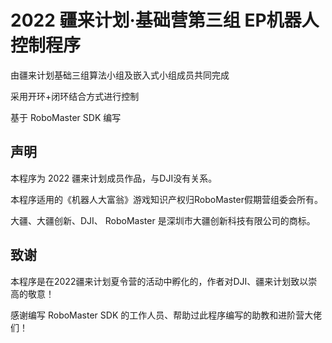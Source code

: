 # 2022 疆来计划·基础营第三组  EP机器人控制程序

由疆来计划基础三组算法小组及嵌入式小组成员共同完成

采用开环+闭环结合方式进行控制

基于 RoboMaster SDK 编写

## 声明

本程序为 2022 疆来计划成员作品，与DJI没有关系。

本程序适用的《机器人大富翁》游戏知识产权归RoboMaster假期营组委会所有。

大疆、大疆创新、DJI、 RoboMaster 是深圳市大疆创新科技有限公司的商标。

## 致谢

本程序是在2022疆来计划夏令营的活动中孵化的，作者对DJI、疆来计划致以崇高的敬意！

感谢编写 RoboMaster SDK 的工作人员、帮助过此程序编写的助教和进阶营大佬们！
